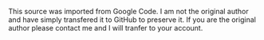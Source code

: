 This source was imported from Google Code.
I am not the original author and have simply transfered it to GitHub to preserve it.
If you are the original author please contact me and I will tranfer to your account.
